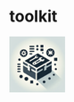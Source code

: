 # toolkit

<img src="https://raw.githubusercontent.com/a-python-script/toolkit/main/icon.png" width="100" height="100" alt="Toolkit icon">
